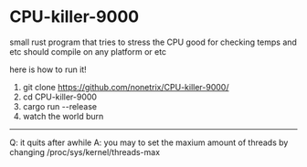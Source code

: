# CPU-killer-9000
small rust program that tries to stress the CPU good for checking temps and etc should compile on any platform or etc

here is how to run it!

1. git clone https://github.com/nonetrix/CPU-killer-9000/
2. cd CPU-killer-9000
3. cargo run --release
4. watch the world burn

______________________________________________________________________________________________________________________
Q: it quits after awhile
A: you may to set the maxium amount of threads by changing /proc/sys/kernel/threads-max 

